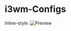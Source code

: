 # i3wm-Configs

Inline-style: 
![Preview](https://github.com/sosring/README.md/i3-Configs/preview/i3.png "Logo Title Text 1")
